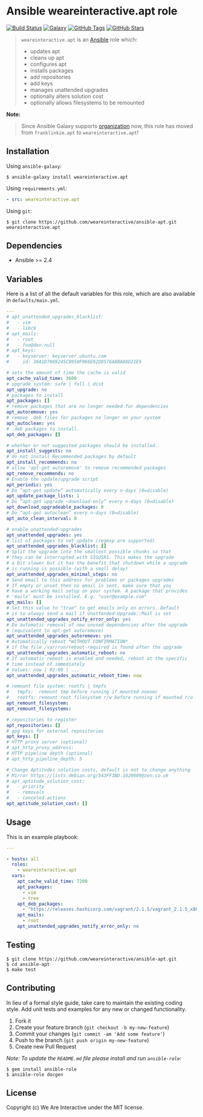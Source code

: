 # Ansible weareinteractive.apt role

[![Build Status](https://img.shields.io/travis/weareinteractive/ansible-apt.svg)](https://travis-ci.org/weareinteractive/ansible-apt)
[![Galaxy](http://img.shields.io/badge/galaxy-weareinteractive.apt-blue.svg)](https://galaxy.ansible.com/weareinteractive/apt)
[![GitHub Tags](https://img.shields.io/github/tag/weareinteractive/ansible-apt.svg)](https://github.com/weareinteractive/ansible-apt)
[![GitHub Stars](https://img.shields.io/github/stars/weareinteractive/ansible-apt.svg)](https://github.com/weareinteractive/ansible-apt)

> `weareinteractive.apt` is an [Ansible](http://www.ansible.com) role which:
>
> * updates apt
> * cleans up apt
> * configures apt
> * installs packages
> * add repositories
> * add keys
> * manages unattended upgrades
> * optionally alters solution cost
> * optionally allows filesystems to be remounted

**Note:**

> Since Ansible Galaxy supports [organization](https://www.ansible.com/blog/ansible-galaxy-2-release) now, this role has moved from `franklinkim.apt` to `weareinteractive.apt`!

## Installation

Using `ansible-galaxy`:

```shell
$ ansible-galaxy install weareinteractive.apt
```

Using `requirements.yml`:

```yaml
- src: weareinteractive.apt
```

Using `git`:

```shell
$ git clone https://github.com/weareinteractive/ansible-apt.git weareinteractive.apt
```

## Dependencies

* Ansible >= 2.4

## Variables

Here is a list of all the default variables for this role, which are also available in `defaults/main.yml`.

```yaml
---
# apt_unattended_upgrades_blacklist:
#   - vim
#   - libc6
# apt_mails:
#   - root
#   - foo@dev.null
# apt_keys:
#   - keyserver: keyserver.ubuntu.com
#     id: 36A1D7869245C8950F966E92D8576A8BA88D21E9

# sets the amount of time the cache is valid
apt_cache_valid_time: 3600
# upgrade system: safe | full | dist
apt_upgrade: no
# packages to install
apt_packages: []
# remove packages that are no longer needed for dependencies
apt_autoremove: yes
# remove .deb files for packages no longer on your system
apt_autoclean: yes
# .deb packages to install.
apt_deb_packages: []

# whether or not suggested packages should be installed.
apt_install_suggests: no
# do not install Recommended packages by default
apt_install_recommends: no
# allow 'apt-get autoremove' to remove recommended packages
apt_remove_recommends: no
# Enable the update/upgrade script
apt_periodic: yes
# Do “apt-get update” automatically every n-days (0=disable)
apt_update_package_lists: 1
# Do “apt-get upgrade –download-only” every n-days (0=disable)
apt_download_upgradeable_packages: 0
# Do “apt-get autoclean” every n-days (0=disable)
apt_auto_clean_interval: 0

# enable unattended-upgrades
apt_unattended_upgrades: yes
# list of packages to not update (regexp are supported)
apt_unattended_upgrades_blacklist: []
# Split the upgrade into the smallest possible chunks so that
# they can be interrupted with SIGUSR1. This makes the upgrade
# a bit slower but it has the benefit that shutdown while a upgrade
# is running is possible (with a small delay)
apt_unattended_upgrades_minimal_steps: no
# Send email to this address for problems or packages upgrades
# If empty or unset then no email is sent, make sure that you
# have a working mail setup on your system. A package that provides
# 'mailx' must be installed. E.g. "user@example.com"
apt_mails: []
# Set this value to "true" to get emails only on errors. Default
# is to always send a mail if Unattended-Upgrade::Mail is set
apt_unattended_upgrades_notify_error_only: yes
# Do automatic removal of new unused dependencies after the upgrade
# (equivalent to apt-get autoremove)
apt_unattended_upgrades_autoremove: yes
# Automatically reboot *WITHOUT CONFIRMATION*
# if the file /var/run/reboot-required is found after the upgrade
apt_unattended_upgrades_automatic_reboot: no
# If automatic reboot is enabled and needed, reboot at the specific
# time instead of immediately
# Values: now | 02:00 | ...
apt_unattended_upgrades_automatic_reboot_time: now

# remount file system: rootfs | tmpfs
#   tmpfs:  remount tmp before running if mounted noexec
#   rootfs: remount root filesystem r/w before running if mounted r/o
apt_remount_filesystem:
apt_remount_filesystems:

# repositories to register
apt_repositories: []
# gpg keys for external repositories
apt_keys: []
# HTTP proxy server (optional)
# apt_http_proxy_address:
# HTTP pipeline depth (optional)
# apt_http_pipeline_depth: 5

# Change Aptitudes solution costs, default is not to change anything
# Mirror https://lists.debian.org/543FF3BD.1020609@zen.co.uk
# apt_aptitude_solution_cost:
#   - priority
#   - removals
#   - canceled-actions
apt_aptitude_solution_cost: []


```


## Usage

This is an example playbook:

```yaml
---

- hosts: all
  roles:
    - weareinteractive.apt
  vars:
    apt_cache_valid_time: 7200
    apt_packages:
      - vim
      - tree
    apt_deb_packages:
      - "https://releases.hashicorp.com/vagrant/2.1.5/vagrant_2.1.5_x86_64.deb"
    apt_mails:
      - root
    apt_unattended_upgrades_notify_error_only: no


```


## Testing

```shell
$ git clone https://github.com/weareinteractive/ansible-apt.git
$ cd ansible-apt
$ make test
```

## Contributing
In lieu of a formal style guide, take care to maintain the existing coding style. Add unit tests and examples for any new or changed functionality.

1. Fork it
2. Create your feature branch (`git checkout -b my-new-feature`)
3. Commit your changes (`git commit -am 'Add some feature'`)
4. Push to the branch (`git push origin my-new-feature`)
5. Create new Pull Request

*Note: To update the `README.md` file please install and run `ansible-role`:*

```shell
$ gem install ansible-role
$ ansible-role docgen
```

## License
Copyright (c) We Are Interactive under the MIT license.
